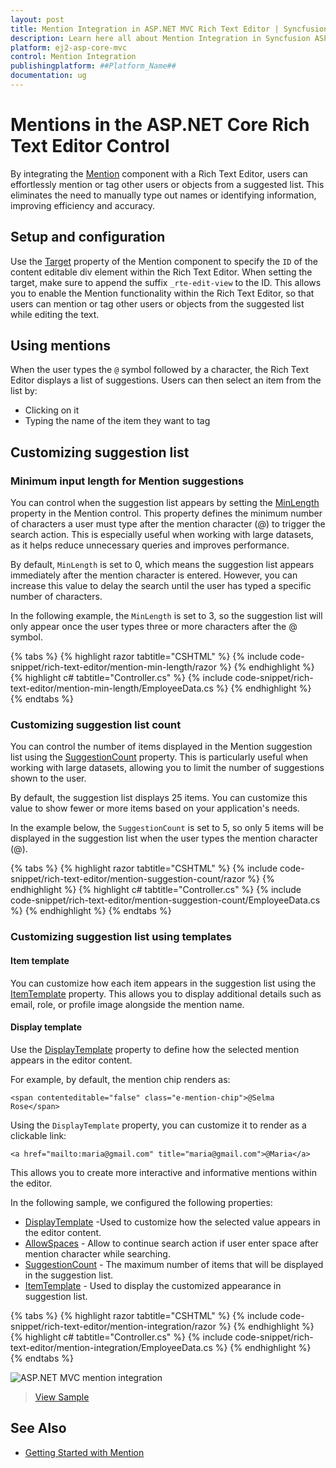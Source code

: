 ```yaml
---
layout: post
title: Mention Integration in ASP.NET MVC Rich Text Editor | Syncfusion
description: Learn here all about Mention Integration in Syncfusion ASP.NET MVC Rich Text Editor control of Syncfusion Essential JS 2 and more.
platform: ej2-asp-core-mvc
control: Mention Integration
publishingplatform: ##Platform_Name##
documentation: ug
---
```


# Mentions in the ASP.NET Core Rich Text Editor Control

By integrating the [Mention](https://ej2.syncfusion.com/aspnetmvc/documentation/mention/getting-started) component with a Rich Text Editor, users can effortlessly mention or tag other users or objects from a suggested list. This eliminates the need to manually type out names or identifying information, improving efficiency and accuracy.

## Setup and configuration

Use the [Target](https://help.syncfusion.com/cr/aspnetmvc-js2/Syncfusion.EJ2.DropDowns.Mention.html#Syncfusion_EJ2_DropDowns_Mention_Target) property of the Mention component to specify the `ID` of the content editable div element within the Rich Text Editor. When setting the target, make sure to append the suffix `_rte-edit-view` to the ID. This allows you to enable the Mention functionality within the Rich Text Editor, so that users can mention or tag other users or objects from the suggested list while editing the text.

## Using mentions

When the user types the `@` symbol followed by a character, the Rich Text Editor displays a list of suggestions. Users can then select an item from the list by:

* Clicking on it
* Typing the name of the item they want to tag

## Customizing suggestion list 

### Minimum input length for Mention suggestions

You can control when the suggestion list appears by setting the [MinLength](https://help.syncfusion.com/cr/aspnetmvc-js2/Syncfusion.EJ2.DropDowns.Mention.html#Syncfusion_EJ2_DropDowns_Mention_MinLength) property in the Mention control. This property defines the minimum number of characters a user must type after the mention character (@) to trigger the search action. This is especially useful when working with large datasets, as it helps reduce unnecessary queries and improves performance.

By default, `MinLength` is set to 0, which means the suggestion list appears immediately after the mention character is entered. However, you can increase this value to delay the search until the user has typed a specific number of characters.

In the following example, the `MinLength` is set to 3, so the suggestion list will only appear once the user types three or more characters after the @ symbol.

{% tabs %}
{% highlight razor tabtitle="CSHTML" %}
{% include code-snippet/rich-text-editor/mention-min-length/razor %}
{% endhighlight %}
{% highlight c# tabtitle="Controller.cs" %}
{% include code-snippet/rich-text-editor/mention-min-length/EmployeeData.cs %}
{% endhighlight %}
{% endtabs %}

### Customizing suggestion list count

You can control the number of items displayed in the Mention suggestion list using the [SuggestionCount](https://help.syncfusion.com/cr/aspnetmvc-js2/Syncfusion.EJ2.DropDowns.Mention.html#Syncfusion_EJ2_DropDowns_Mention_SuggestionCount) property. This is particularly useful when working with large datasets, allowing you to limit the number of suggestions shown to the user.

By default, the suggestion list displays 25 items. You can customize this value to show fewer or more items based on your application's needs.

In the example below, the `SuggestionCount` is set to 5, so only 5 items will be displayed in the suggestion list when the user types the mention character (@).

{% tabs %}
{% highlight razor tabtitle="CSHTML" %}
{% include code-snippet/rich-text-editor/mention-suggestion-count/razor %}
{% endhighlight %}
{% highlight c# tabtitle="Controller.cs" %}
{% include code-snippet/rich-text-editor/mention-suggestion-count/EmployeeData.cs %}
{% endhighlight %}
{% endtabs %}

### Customizing suggestion list using templates

#### Item template

You can customize how each item appears in the suggestion list using the [ItemTemplate](https://help.syncfusion.com/cr/aspnetmvc-js2/Syncfusion.EJ2.DropDowns.Mention.html#Syncfusion_EJ2_DropDowns_Mention_ItemTemplate) property. This allows you to display additional details such as email, role, or profile image alongside the mention name.

#### Display template 

Use the [DisplayTemplate](https://help.syncfusion.com/cr/aspnetmvc-js2/Syncfusion.EJ2.DropDowns.Mention.html#Syncfusion_EJ2_DropDowns_Mention_DisplayTemplate) property to define how the selected mention appears in the editor content.

For example, by default, the mention chip renders as:

```
<span contenteditable="false" class="e-mention-chip">@Selma Rose</span>

```

Using the `DisplayTemplate` property, you can customize it to render as a clickable link:

```
<a href="mailto:maria@gmail.com" title="maria@gmail.com">@Maria</a>

```

This allows you to create more interactive and informative mentions within the editor.

In the following sample, we configured the following properties:

* [DisplayTemplate](https://help.syncfusion.com/cr/aspnetmvc-js2/Syncfusion.EJ2.DropDowns.Mention.html#Syncfusion_EJ2_DropDowns_Mention_DisplayTemplate) -Used to customize how the selected value appears in the editor content.
* [AllowSpaces](https://help.syncfusion.com/cr/aspnetmvc-js2/Syncfusion.EJ2.DropDowns.Mention.html#Syncfusion_EJ2_DropDowns_Mention_AllowSpaces) - Allow to continue search action if user enter space after mention character while searching.
* [SuggestionCount](https://help.syncfusion.com/cr/aspnetmvc-js2/Syncfusion.EJ2.DropDowns.Mention.html#Syncfusion_EJ2_DropDowns_Mention_SuggestionCount) - The maximum number of items that will be displayed in the suggestion list.
* [ItemTemplate](https://help.syncfusion.com/cr/aspnetmvc-js2/Syncfusion.EJ2.DropDowns.Mention.html#Syncfusion_EJ2_DropDowns_Mention_ItemTemplate) - Used to display the customized appearance in suggestion list.

{% tabs %}
{% highlight razor tabtitle="CSHTML" %}
{% include code-snippet/rich-text-editor/mention-integration/razor %}
{% endhighlight %}
{% highlight c# tabtitle="Controller.cs" %}
{% include code-snippet/rich-text-editor/mention-integration/EmployeeData.cs %}
{% endhighlight %}
{% endtabs %}

![ASP.NET MVC mention integration ](../images/mention-integration.png)

> [View Sample](https://ej2.syncfusion.com/aspnetmvc/RichTextEditor/MentionIntegration#/bootstrap5)

## See Also

* [Getting Started with Mention](https://ej2.syncfusion.com/aspnetmvc/documentation/mention/getting-started)